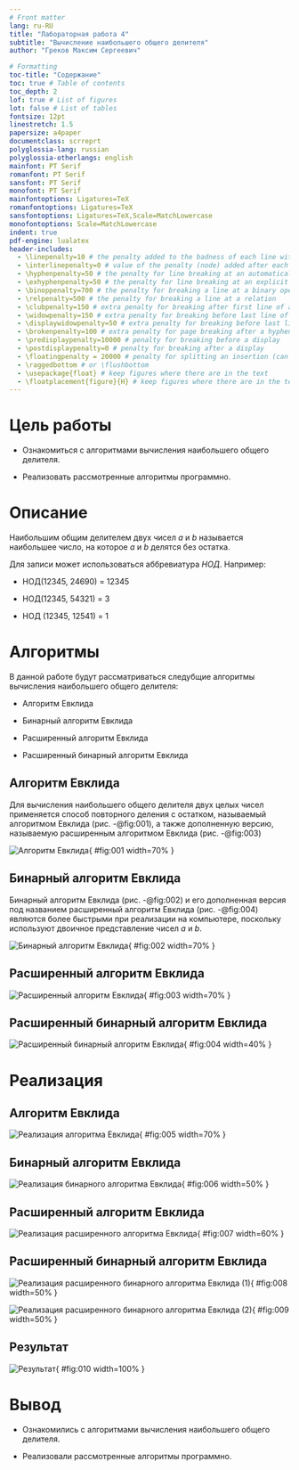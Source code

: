 ```yaml
---
# Front matter
lang: ru-RU
title: "Лабораторная работа 4"
subtitle: "Вычисление наибольшего общего делителя" 
author: "Греков Максим Сергеевич"

# Formatting
toc-title: "Содержание"
toc: true # Table of contents
toc_depth: 2
lof: true # List of figures
lot: false # List of tables
fontsize: 12pt
linestretch: 1.5
papersize: a4paper
documentclass: scrreprt
polyglossia-lang: russian
polyglossia-otherlangs: english
mainfont: PT Serif
romanfont: PT Serif
sansfont: PT Serif
monofont: PT Serif
mainfontoptions: Ligatures=TeX
romanfontoptions: Ligatures=TeX
sansfontoptions: Ligatures=TeX,Scale=MatchLowercase
monofontoptions: Scale=MatchLowercase
indent: true
pdf-engine: lualatex
header-includes:
  - \linepenalty=10 # the penalty added to the badness of each line within a paragraph (no associated penalty node) Increasing the value makes tex try to have fewer lines in the paragraph.
  - \interlinepenalty=0 # value of the penalty (node) added after each line of a paragraph.
  - \hyphenpenalty=50 # the penalty for line breaking at an automatically inserted hyphen
  - \exhyphenpenalty=50 # the penalty for line breaking at an explicit hyphen
  - \binoppenalty=700 # the penalty for breaking a line at a binary operator
  - \relpenalty=500 # the penalty for breaking a line at a relation
  - \clubpenalty=150 # extra penalty for breaking after first line of a paragraph
  - \widowpenalty=150 # extra penalty for breaking before last line of a paragraph
  - \displaywidowpenalty=50 # extra penalty for breaking before last line before a display math
  - \brokenpenalty=100 # extra penalty for page breaking after a hyphenated line
  - \predisplaypenalty=10000 # penalty for breaking before a display
  - \postdisplaypenalty=0 # penalty for breaking after a display
  - \floatingpenalty = 20000 # penalty for splitting an insertion (can only be split footnote in standard LaTeX)
  - \raggedbottom # or \flushbottom
  - \usepackage{float} # keep figures where there are in the text
  - \floatplacement{figure}{H} # keep figures where there are in the text
---
```


# Цель работы 

- Ознакомиться с алгоритмами вычисления наибольшего общего делителя.

- Реализовать рассмотренные алгоритмы программно.

# Описание 

Наибольшим общим делителем двух чисел _a_ и _b_ называется наибольшее число, на которое _a_ и _b_ делятся без остатка.

Для записи может использоваться аббревиатура _НОД_. Например:

- НОД(12345, 24690) = 12345

- НОД(12345, 54321) = 3

- НОД (12345, 12541) = 1

# Алгоритмы 

В данной работе будут рассматриваться следубщие алгоритмы вычисления наибольшего общего делителя:

- Алгоритм Евклида

- Бинарный алгоритм Евклида 

- Расширенный алгоритм Евклида

- Расширенный бинарный алгоритм Евклида

## Алгоритм Евклида

Для вычисления наибольшего общего делителя двух целых чисел применяется способ повторного деления с остатком, называемый алгоритмом Евклида (рис. -@fig:001), а также дополненную версию, называемую расширенным алгоритмом Евклида (рис. -@fig:003)

![Алгоритм Евклида](image/image1.png){ #fig:001 width=70% }

## Бинарный алгоритм Евклида 

Бинарный алгоритм Евклида (рис. -@fig:002) и его дополненная версия под названием расширенный алгоритм Евклида (рис. -@fig:004) являются более быстрыми при реализации на компьютере, поскольку используют двоичное представление чисел _а_ и _b_.

![Бинарный алгоритм Евклида](image/image2.png){ #fig:002 width=70% }

## Расширенный алгоритм Евклида

![Расширенный алгоритм Евклида](image/image3.png){ #fig:003 width=70% }

## Расширенный бинарный алгоритм Евклида

![Расширенный бинарный алгоритм Евклида](image/image4.png){ #fig:004 width=40% }

# Реализация

## Алгоритм Евклида

![Реализация алгоритма Евклида](image/image5.png){ #fig:005 width=70% }

## Бинарный алгоритм Евклида 

![Реализация бинарного алгоритма Евклида](image/image6.png){ #fig:006 width=50% }

## Расширенный алгоритм Евклида

![Реализация расширенного алгоритма Евклида](image/image7.png){ #fig:007 width=60% }

## Расширенный бинарный алгоритм Евклида

![Реализация расширенного бинарного алгоритма Евклида (1)](image/image8.png){ #fig:008 width=50% }

![Реализация расширенного бинарного алгоритма Евклида (2)](image/image9.png){ #fig:009 width=50% }

## Результат

![Результат](image/image10.png){ #fig:010 width=100% }

# Вывод

- Ознакомились с алгоритмами вычисления наибольшего общего делителя.

- Реализовали рассмотренные алгоритмы программно.
